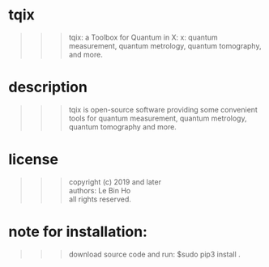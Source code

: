 # tqix
 >>> tqix: a Toolbox for Quantum in X:
 >>>    x: quantum measurement, quantum metrology, quantum tomography, and more.

# description
 >>> tqix is open-source software providing some convenient tools 
     for quantum measurement, quantum metrology, quantum tomography and more.

# license
 >>> copyright (c) 2019 and later\
 >>> authors: Le Bin Ho\
 >>> all rights reserved.

# note for installation:
 >>> download source code and run:
 >>> $sudo pip3 install .

